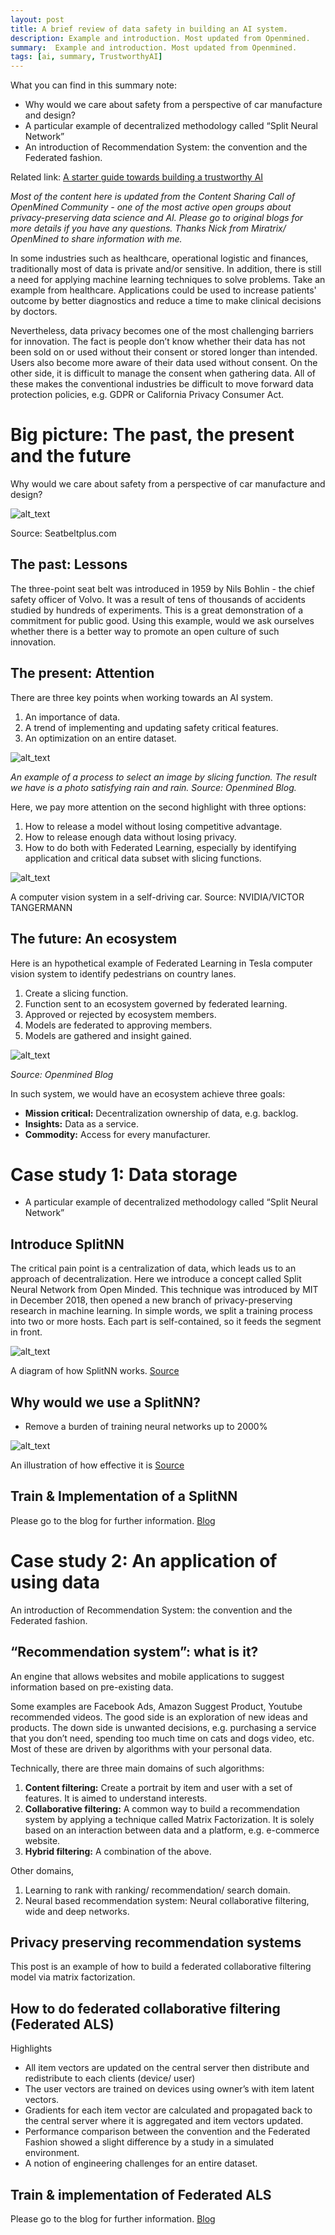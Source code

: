 ```yaml
---
layout: post
title: A brief review of data safety in building an AI system. 
description: Example and introduction. Most updated from Openmined.
summary:  Example and introduction. Most updated from Openmined.
tags: [ai, summary, TrustworthyAI]
---
```

What you can find in this summary note:

*   Why would we care about safety from a perspective of car manufacture and design?
*   A particular example of decentralized methodology called “Split Neural Network”
*   An introduction of Recommendation System: the convention and the Federated fashion.

Related link: [A starter guide towards building a trustworthy AI](https://www.trackcovid19.tech/2020/04/24/privacy-tech-ai)

_Most of the content here is updated from the Content Sharing Call of OpenMined Community - one of the most active open groups about privacy-preserving data science and AI. Please go to original blogs for more details if you have any questions. Thanks Nick from Miratrix/ OpenMined to share information with me._

In some industries such as healthcare, operational logistic and finances, traditionally most of data is private and/or sensitive. In addition, there is still a need for applying machine learning techniques to solve problems. Take an example from healthcare. Applications could be used to increase patients' outcome by better diagnostics and reduce a time to make clinical decisions by doctors.

Nevertheless, data privacy becomes one of the most challenging barriers for innovation. The fact is people don’t know whether their data has not been sold on or used without their consent or stored longer than intended. Users also become more aware of their data used without consent. On the other side, it is difficult to manage the consent when gathering data. All of these makes the conventional industries be difficult to move forward data protection policies, e.g. GDPR or California Privacy Consumer Act.


# Big picture: The past, the present and the future

Why would we care about safety from a perspective of car manufacture and design?

![alt_text](https://emmablogimg.s3.amazonaws.com/2020-04-29-a-brief-review/image6.png)


Source: Seatbeltplus.com


## The past: Lessons

The three-point seat belt was introduced in 1959 by Nils Bohlin - the chief safety officer of Volvo. It was a result of tens of thousands of accidents studied by hundreds of experiments. This is a great demonstration of a commitment for public good. Using this example, would we ask ourselves whether there is a better way to promote an open culture of such innovation. 


## The present: Attention

There are three key points when working towards an AI system.



1. An importance of data.
2. A trend of implementing and updating safety critical features.
3. An optimization on an entire dataset.


![alt_text](https://emmablogimg.s3.amazonaws.com/2020-04-29-a-brief-review/image2.png)


_An example of a process to select an image by slicing function. The result we have is a photo satisfying rain and rain. Source: Openmined Blog._

Here, we pay more attention on the second highlight with three options: 



1. How to release a model without losing competitive advantage.
2. How to release enough data without losing privacy.
3. How to do both with Federated Learning, especially by identifying application and critical data subset with slicing functions.

![alt_text](https://emmablogimg.s3.amazonaws.com/2020-04-29-a-brief-review/image3.png)


A computer vision system in a self-driving car. Source: NVIDIA/VICTOR TANGERMANN


## The future: An ecosystem

Here is an hypothetical example of Federated Learning in Tesla computer vision system to identify pedestrians on country lanes.



1. Create a slicing function.
2. Function sent to an ecosystem governed by federated learning.
3. Approved or rejected by ecosystem members.
4. Models are federated to approving members.
5. Models are gathered and insight gained.



![alt_text](https://emmablogimg.s3.amazonaws.com/2020-04-29-a-brief-review/image4.png)


_Source: Openmined Blog_

In such system, we would have an ecosystem achieve three goals:



*   **Mission critical:** Decentralization ownership of data, e.g. backlog.
*   **Insights:** Data as a service.
*   **Commodity:** Access for every manufacturer.


# Case study 1: Data storage



*   A particular example of decentralized methodology called “Split Neural Network”


## Introduce SplitNN

The critical pain point is a centralization of data, which leads us to an approach of decentralization. Here we introduce a concept called Split Neural Network from Open Minded. This technique was introduced by MIT in December 2018, then opened a new branch of privacy-preserving research in machine learning. In simple words, we split a training process into two or more hosts. Each part is self-contained, so it feeds the segment in front.


![alt_text](https://emmablogimg.s3.amazonaws.com/2020-04-29-a-brief-review/image5.png)


A diagram of how SplitNN works. [Source](https://arxiv.org/abs/1810.06060)


## Why would we use a SplitNN?



*   Remove a burden of training neural networks up to 2000%



![alt_text](https://emmablogimg.s3.amazonaws.com/2020-04-29-a-brief-review/image1.png)


An illustration of how effective it is [Source](https://arxiv.org/abs/1812.00564)


## Train & Implementation of a SplitNN

Please go to the blog for further information. [Blog](https://blog.openmined.org/split-neural-networks-on-pysyft/)


# Case study 2: An application of using data

An introduction of Recommendation System: the convention and the Federated fashion.


## “Recommendation system”: what is it? 

An engine that allows websites and mobile applications to suggest information based on pre-existing data. 

Some examples are Facebook Ads, Amazon Suggest Product, Youtube recommended videos. The good side is an exploration of new ideas and products. The down side is unwanted decisions, e.g. purchasing a service that you don’t need, spending too much time on cats and dogs video, etc. Most of these are driven by algorithms with your personal data.

Technically, there are three main domains of such algorithms:



1. **Content filtering:** Create a portrait by item and user with a set of features. It is aimed to understand interests.
2. **Collaborative filtering:** A common way to build a recommendation system by applying a technique called Matrix Factorization. It is solely based on an interaction between data and a platform, e.g. e-commerce website.
3. **Hybrid filtering:** A combination of the above.

Other domains,



1. Learning to rank with ranking/ recommendation/ search domain.
2. Neural based recommendation system: Neural collaborative filtering, wide and deep networks.


## Privacy preserving recommendation systems

This post is an example of how to build a federated collaborative filtering model via matrix factorization.


## How to do federated collaborative filtering (Federated ALS)

Highlights



*   All item vectors are updated on the central server then distribute and redistribute to each clients (device/ user)
*   The user vectors are trained on devices using owner’s with item latent vectors.
*   Gradients for each item vector are calculated and propagated back to the central server where it is aggregated and item vectors updated.
*   Performance comparison between the convention and the Federated Fashion showed a slight difference by a study in a simulated environment.
*   A notion of engineering challenges for an entire dataset.


## Train & implementation of Federated ALS

Please go to the blog for further information. [Blog](https://blog.openmined.org/federated-learning-recommendations-part1/)

